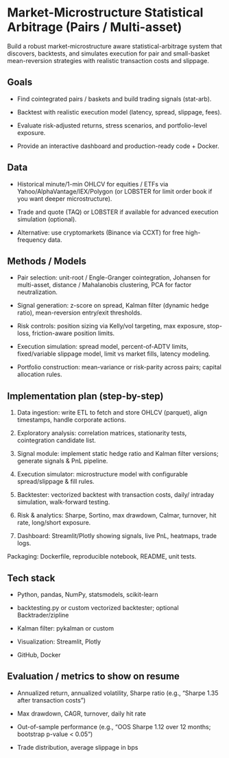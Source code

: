 # Market-Microstructure Statistical Arbitrage (Pairs / Multi-asset)

Build a robust market-microstructure aware statistical-arbitrage system that discovers, backtests, and simulates execution for pair and small-basket mean-reversion strategies with realistic transaction costs and slippage.

## Goals
* Find cointegrated pairs / baskets and build trading signals (stat-arb).

* Backtest with realistic execution model (latency, spread, slippage, fees).

* Evaluate risk-adjusted returns, stress scenarios, and portfolio-level exposure.

* Provide an interactive dashboard and production-ready code + Docker.

## Data
* Historical minute/1-min OHLCV for equities / ETFs via Yahoo/AlphaVantage/IEX/Polygon (or LOBSTER for limit order book if you want deeper microstructure).

* Trade and quote (TAQ) or LOBSTER if available for advanced execution simulation (optional).

* Alternative: use cryptomarkets (Binance via CCXT) for free high-frequency data.

## Methods / Models
* Pair selection: unit-root / Engle-Granger cointegration, Johansen for multi-asset, distance / Mahalanobis clustering, PCA for factor neutralization.

* Signal generation: z-score on spread, Kalman filter (dynamic hedge ratio), mean-reversion entry/exit thresholds.

* Risk controls: position sizing via Kelly/vol targeting, max exposure, stop-loss, friction-aware position limits.

* Execution simulation: spread model, percent-of-ADTV limits, fixed/variable slippage model, limit vs market fills, latency modeling.

* Portfolio construction: mean-variance or risk-parity across pairs; capital allocation rules.

## Implementation plan (step-by-step)
1. Data ingestion: write ETL to fetch and store OHLCV (parquet), align timestamps, handle corporate actions.

2. Exploratory analysis: correlation matrices, stationarity tests, cointegration candidate list.

3. Signal module: implement static hedge ratio and Kalman filter versions; generate signals & PnL pipeline.

4. Execution simulator: microstructure model with configurable spread/slippage & fill rules.

5. Backtester: vectorized backtest with transaction costs, daily/ intraday simulation, walk-forward testing.

6. Risk & analytics: Sharpe, Sortino, max drawdown, Calmar, turnover, hit rate, long/short exposure.

7. Dashboard: Streamlit/Plotly showing signals, live PnL, heatmaps, trade logs.

Packaging: Dockerfile, reproducible notebook, README, unit tests.

## Tech stack
* Python, pandas, NumPy, statsmodels, scikit-learn

* backtesting.py or custom vectorized backtester; optional Backtrader/zipline

* Kalman filter: pykalman or custom

* Visualization: Streamlit, Plotly

* GitHub, Docker

## Evaluation / metrics to show on resume
* Annualized return, annualized volatility, Sharpe ratio (e.g., “Sharpe 1.35 after transaction costs”)

* Max drawdown, CAGR, turnover, daily hit rate

* Out-of-sample performance (e.g., “OOS Sharpe 1.12 over 12 months; bootstrap p-value < 0.05”)

* Trade distribution, average slippage in bps

